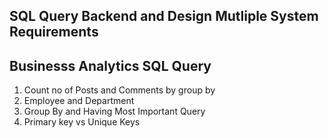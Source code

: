 ## SQL Query Backend and Design Mutliple System Requirements 
## Businesss Analytics SQL Query 
1. Count no of Posts and Comments by group by 
2. Employee and Department 
3. Group By and Having Most Important Query 
4. Primary key vs Unique Keys 